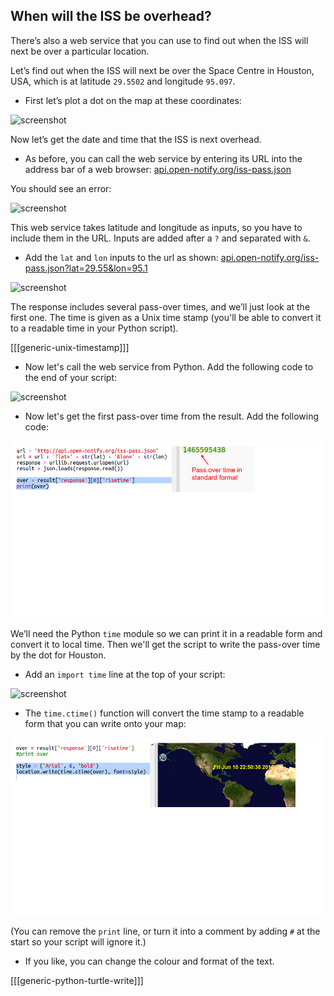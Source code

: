 
## When will the ISS be overhead?

There’s also a web service that you can use to find out when the ISS will next be over a particular location. 

Let’s find out when the ISS will next be over the Space Centre in Houston, USA, which is at latitude `29.5502` and longitude `95.097`.
  
+ First let’s plot a dot on the map at these coordinates:

![screenshot](images/iss-houston.png)

Now let’s get the date and time that the ISS is next overhead.

+ As before, you can call the web service by entering its URL into the address bar of a web browser: <a href="http://api.open-notify.org/iss-pass.json" target="_blank">api.open-notify.org/iss-pass.json</a>

You should see an error:

![screenshot](images/iss-pass-error.png)

This web service takes latitude and longitude as inputs, so you have to include them in the URL. Inputs are added after a `?` and separated with `&`. 

+ Add the `lat` and `lon` inputs to the url as shown: <a href="http://api.open-notify.org/iss-pass.json?lat=29.55&lon=95.1" target="_blank">api.open-notify.org/iss-pass.json?lat=29.55&lon=95.1</a>
  
![screenshot](images/iss-passtimes.png)
  
The response includes several pass-over times, and we’ll just look at the first one. The time is given as a Unix time stamp  (you'll be able to convert it to a readable time in your Python script).
    
[[[generic-unix-timestamp]]]

+ Now let's call the web service from Python. Add the following code to the end of your script:

![screenshot](images/iss-passover.png)

+ Now let's get the first pass-over time from the result. Add the following code:

![screenshot](images/iss-print-pass.png)

We’ll need the Python `time` module so we can print it in a readable form and convert it to local time. Then we'll get the script to write the pass-over time by the dot for Houston. 

+ Add an `import time` line at the top of your script:

![screenshot](images/iss-time.png)

+ The `time.ctime()` function will convert the time stamp to a readable form that you can write onto your map:

![screenshot](images/iss-pass-write.png)
 
(You can remove the `print` line, or turn it into a comment by adding `#` at the start so your script will ignore it.)
    
+ If you like, you can change the colour and format of the text. 

[[[generic-python-turtle-write]]] 
